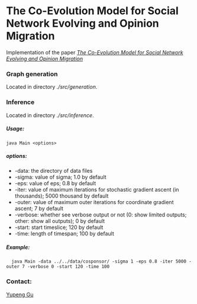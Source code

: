 # The Co-Evolution Model for Social Network Evolving and Opinion Migration

Implementation of the paper [*The Co-Evolution Model for Social Network Evolving and Opinion Migration*](http://web.cs.ucla.edu/~ypgu/papers/KDD17_coevolution.pdf)

### Graph generation
Located in directory *./src/generation*.

### Inference 
Located in directory *./src/inference*.

##### Usage: 

```
java Main <options>
```

##### options:

- -data: the directory of data files
- -sigma: value of sigma; 1.0 by default
- -eps: value of eps; 0.8 by default
- -iter: value of maximum iterations for stochastic gradient ascent (in thousands); 5000 thousand by default
- -outer: value of maximum outer iterations for coordinate gradient ascent; 7 by default
- -verbose: whether see verbose output or not (0: show limited outputs; other: show all outputs); 0 by default
- -start: start timeslice; 120 by default
- -time: length of timespan; 100 by default

##### Example: 

```
  java Main -data ../../data/cosponsor/ -sigma 1 -eps 0.8 -iter 5000 -outer 7 -verbose 0 -start 120 -time 100
```


### Contact:
[Yupeng Gu](http://web.cs.ucla.edu/~ypgu/)


